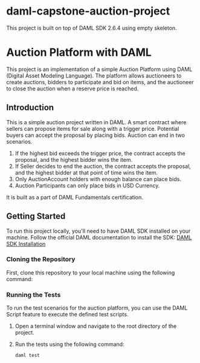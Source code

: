 # daml-capstone-auction-project

This project is built on top of DAML SDK 2.6.4 using empty skeleton.
# Auction Platform with DAML

This project is an implementation of a simple Auction Platform using DAML (Digital Asset Modeling Language). The platform allows auctioneers to create auctions, bidders to participate and bid on items, and the auctioneer to close the auction when a reserve price is reached.

## Introduction

This is a simple auction project written in DAML. A smart contract where sellers can propose items for sale along with a trigger price. Potential buyers can accept the proposal by placing bids. Auction can end in two scenarios.

1. If the highest bid exceeds the trigger price, the contract accepts the proposal, and the highest bidder wins the item.
2. If Seller decides to end the auction, the contract accepts the proposal, and the highest bidder at that point of time wins the item.
3. Only AuctionAccount holders with enough balance can place bids.
4. Auction Participants can only place bids in USD Currency.


It is built as a part of DAML Fundamentals certification.
 

## Getting Started

To run this project locally, you'll need to have DAML SDK installed on your machine. Follow the official DAML documentation to install the SDK: [DAML SDK Installation](https://docs.daml.com/getting-started/installation.html)

### Cloning the Repository

First, clone this repository to your local machine using the following command: 

### Running the Tests

To run the test scenarios for the auction platform, you can use the DAML Script feature to execute the defined test scripts.

1. Open a terminal window and navigate to the root directory of the project.

2. Run the tests using the following command:
    
    ```daml test```


